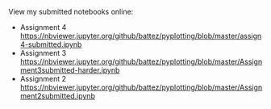 View my submitted notebooks online:

- Assignment 4
https://nbviewer.jupyter.org/github/battez/pyplotting/blob/master/assign4-submitted.ipynb
- Assignment 3
https://nbviewer.jupyter.org/github/battez/pyplotting/blob/master/Assignment3submitted-harder.ipynb
- Assignment 2
https://nbviewer.jupyter.org/github/battez/pyplotting/blob/master/Assignment2submitted.ipynb


